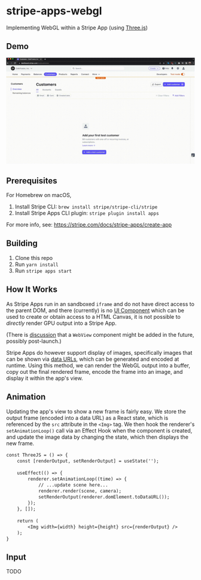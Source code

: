 # stripe-apps-webgl

Implementing WebGL within a Stripe App (using [Three.js](https://github.com/mrdoob/three.js/))

## Demo

![Demo](stripe-webgl-demo.gif)

## Prerequisites

For Homebrew on macOS,

1. Install Stripe CLI: `brew install stripe/stripe-cli/stripe`
2. Install Stripe Apps CLI plugin: `stripe plugin install apps`

For more info, see: https://stripe.com/docs/stripe-apps/create-app

## Building

1. Clone this repo
2. Run `yarn install`
3. Run `stripe apps start`

## How It Works

As Stripe Apps run in an sandboxed `iframe` and do not have direct access to the parent DOM, and there (currently) is no [UI Component](https://stripe.com/docs/stripe-apps/components) which can be used to create or obtain access to a HTML Canvas, it is not possible to *directly* render GPU output into a Stripe App.

(There is [discussion](https://github.com/stripe/stripe-apps/issues/192#issuecomment-1126359398) that a `WebView` component might be added in the future, possibly post-launch.)

Stripe Apps do however support display of images, specifically images that can be shown via [data URLs](https://stripe.com/docs/stripe-apps/components/img#data-urls), which can be generated and encoded at runtime.  Using this method, we can render the WebGL output into a buffer, copy out the final rendered frame, encode the frame into an image, and display it within the app's view.

## Animation

Updating the app's view to show a new frame is fairly easy.  We store the output frame (encoded into a data URL) as a React state, which is referenced by the `src` attribute in the `<Img>` tag.  We then hook the renderer's `setAnimationLoop()` call via an Effect Hook when the component is created, and update the image data by changing the state, which then displays the new frame.

```
const ThreeJS = () => {
	const [renderOutput, setRenderOutput] = useState('');

	useEffect(() => {
		renderer.setAnimationLoop((time) => {
			// ...update scene here...
			renderer.render(scene, camera);
			setRenderOutput(renderer.domElement.toDataURL());
		});
	}, []);

	return (
		<Img width={width} height={height} src={renderOutput} />
	);
}
```

## Input

TODO
